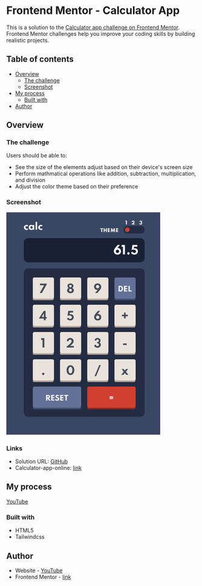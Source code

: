 # Frontend Mentor - Calculator App

This is a solution to the [Calculator app challenge on Frontend Mentor](https://www.frontendmentor.io/challenges/calculator-app-9lteq5N29). Frontend Mentor challenges help you improve your coding skills by building realistic projects. 

## Table of contents

- [Overview](#overview)
  - [The challenge](#the-challenge)
  - [Screenshot](#screenshot)
- [My process](#my-process)
  - [Built with](#built-with)
- [Author](#author)

## Overview

### The challenge

Users should be able to:

- See the size of the elements adjust based on their device's screen size
- Perform mathmatical operations like addition, subtraction, multiplication, and division
- Adjust the color theme based on their preference

### Screenshot

![screenshot](./screenshot.png)

### Links

- Solution URL: [GitHub](https://github.com/sergii-moroz/calculator)
- Calculator-app-online: [link](https://tinyurl.com/rfna9z9k)

## My process

[YouTube]()

### Built with

- HTML5
- Tailwindcss

## Author

- Website - [YouTube]()
- Frontend Mentor - [link](https://www.frontendmentor.io/profile/sergii-moroz)
